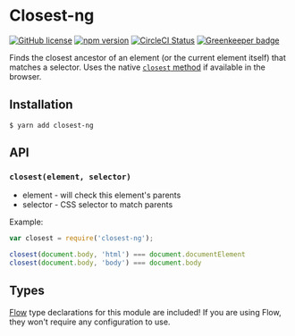 # Closest-ng

[![GitHub license](https://img.shields.io/badge/license-MIT-blue.svg)](https://github.com/AgentME/closest-ng/blob/master/LICENSE.txt) [![npm version](https://img.shields.io/npm/v/closest-ng.svg?style=flat)](https://www.npmjs.com/package/closest-ng) [![CircleCI Status](https://circleci.com/gh/AgentME/closest-ng.svg?style=shield)](https://circleci.com/gh/AgentME/closest-ng) [![Greenkeeper badge](https://badges.greenkeeper.io/AgentME/closest-ng.svg)](https://greenkeeper.io/)

Finds the closest ancestor of an element (or the current element itself) that
matches a selector. Uses the native
[`closest` method](https://developer.mozilla.org/en-US/docs/Web/API/Element/closest)
if available in the browser.

## Installation

    $ yarn add closest-ng

## API

### `closest(element, selector)`

* element - will check this element's parents
* selector - CSS selector to match parents

Example:

```js
var closest = require('closest-ng');

closest(document.body, 'html') === document.documentElement
closest(document.body, 'body') === document.body
```

## Types

[Flow](https://flowtype.org/) type declarations for this module are included!
If you are using Flow, they won't require any configuration to use.
